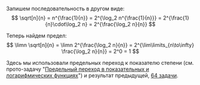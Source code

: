 Запишем последовательность в другом виде:
$$ \sqrt[n]{n} = n^{\frac{1}{n}} = 2^{\log_2 n^{\frac{1}{n}}} = 2^{\frac{1}{n}\cdot\log_2 n} = 2^{\frac{\log_2 n}{n}} $$

Теперь найдем предел:
$$ \limn \sqrt[n]{n} = \limn 2^{\frac{\log_2 n}{n}} = 2^{\lim\limits_{n\to\infty} \frac{\log_2 n}{n}} = 2^0 = 1 $$

Здесь мы использовали предельных переход к показателю степени (см. прото-задачу "[Предельный переход в показательных и логарифмических функциях](/proto/sequences/limits/exp-log-transition)") и результат предыдущей, [64 задачи](/tasks/64).